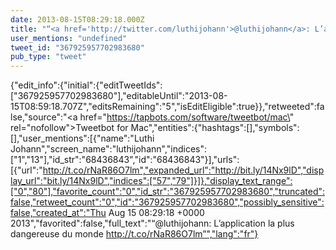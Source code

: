 ```yaml
---
date: 2013-08-15T08:29:18.000Z
title: "“<a href='http://twitter.com/luthijohann'>@luthijohann</a>: L’application la plus dangereuse du monde http://t.co/rNaR86O7lm”″"
user_mentions: "undefined"
tweet_id: "367925957702983680"
pub_type: "tweet"
---
```

{"edit_info":{"initial":{"editTweetIds":["367925957702983680"],"editableUntil":"2013-08-15T08:59:18.707Z","editsRemaining":"5","isEditEligible":true}},"retweeted":false,"source":"<a href=\"https://tapbots.com/software/tweetbot/mac\" rel=\"nofollow\">Tweetbot for Mac</a>","entities":{"hashtags":[],"symbols":[],"user_mentions":[{"name":"Luthi Johann","screen_name":"luthijohann","indices":["1","13"],"id_str":"68436843","id":"68436843"}],"urls":[{"url":"http://t.co/rNaR86O7lm","expanded_url":"http://bit.ly/14Nx9lD","display_url":"bit.ly/14Nx9lD","indices":["57","79"]}]},"display_text_range":["0","80"],"favorite_count":"0","id_str":"367925957702983680","truncated":false,"retweet_count":"0","id":"367925957702983680","possibly_sensitive":false,"created_at":"Thu Aug 15 08:29:18 +0000 2013","favorited":false,"full_text":"“@luthijohann: L’application la plus dangereuse du monde http://t.co/rNaR86O7lm”","lang":"fr"}
